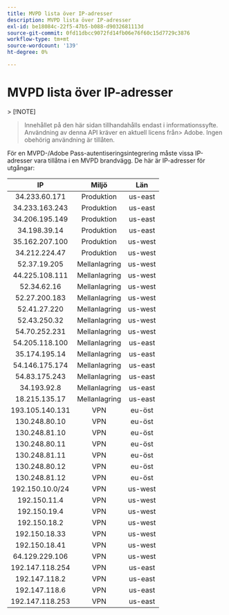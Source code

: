 ```yaml
---
title: MVPD lista över IP-adresser
description: MVPD lista över IP-adresser
exl-id: be18084c-22f5-47b5-b088-d9032681113d
source-git-commit: 0fd11dbcc9072fd14fb06e76f60c15d7729c3876
workflow-type: tm+mt
source-wordcount: '139'
ht-degree: 0%

---
```



# MVPD lista över IP-adresser

&#x200B;> [!NOTE]
>
>Innehållet på den här sidan tillhandahålls endast i informationssyfte. Användning av denna API kräver en aktuell licens från
>&#x200B;> Adobe. Ingen obehörig användning är tillåten.

För en MVPD-/Adobe Pass-autentiseringsintegrering måste vissa IP-adresser vara tillåtna i en MVPD brandvägg. De här är
IP-adresser för utgångar:

| IP | Miljö | Län |
|:---------------:|:-----------:|:-------:|
| 34.233.60.171 | Produktion | us-east |
| 34.233.163.243 | Produktion | us-east |
| 34.206.195.149 | Produktion | us-east |
| 34.198.39.14 | Produktion | us-east |
| 35.162.207.100 | Produktion | us-west |
| 34.212.224.47 | Produktion | us-west |
| 52.37.19.205 | Mellanlagring | us-west |
| 44.225.108.111 | Mellanlagring | us-west |
| 52.34.62.16 | Mellanlagring | us-west |
| 52.27.200.183 | Mellanlagring | us-west |
| 52.41.27.220 | Mellanlagring | us-west |
| 52.43.250.32 | Mellanlagring | us-west |
| 54.70.252.231 | Mellanlagring | us-west |
| 54.205.118.100 | Mellanlagring | us-east |
| 35.174.195.14 | Mellanlagring | us-east |
| 54.146.175.174 | Mellanlagring | us-east |
| 54.83.175.243 | Mellanlagring | us-east |
| 34.193.92.8 | Mellanlagring | us-east |
| 18.215.135.17 | Mellanlagring | us-east |
| 193.105.140.131 | VPN | eu-öst |
| 130.248.80.10 | VPN | eu-öst |
| 130.248.81.10 | VPN | eu-öst |
| 130.248.80.11 | VPN | eu-öst |
| 130.248.81.11 | VPN | eu-öst |
| 130.248.80.12 | VPN | eu-öst |
| 130.248.81.12 | VPN | eu-öst |
| 192.150.10.0/24 | VPN | us-west |
| 192.150.11.4 | VPN | us-west |
| 192.150.19.4 | VPN | us-west |
| 192.150.18.2 | VPN | us-west |
| 192.150.18.33 | VPN | us-west |
| 192.150.18.41 | VPN | us-west |
| 64.129.229.106 | VPN | us-west |
| 192.147.118.254 | VPN | us-east |
| 192.147.118.2 | VPN | us-east |
| 192.147.118.6 | VPN | us-east |
| 192.147.118.253 | VPN | us-east |
